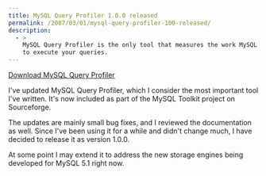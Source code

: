 ```yaml
---
title: MySQL Query Profiler 1.0.0 released
permalink: /2007/03/01/mysql-query-profiler-100-released/
description:
  - >
    MySQL Query Profiler is the only tool that measures the work MySQL really does
    to execute your queries.
---
```

<p class="download">
  <a href="http://code.google.com/p/maatkit">Download MySQL Query Profiler</a>
</p>

I've updated MySQL Query Profiler, which I consider the most important tool I've written. It's now included as part of the MySQL Toolkit project on Sourceforge.

The updates are mainly small bug fixes, and I reviewed the documentation as well. Since I've been using it for a while and didn't change much, I have decided to release it as version 1.0.0.

At some point I may extend it to address the new storage engines being developed for MySQL 5.1 right now.
